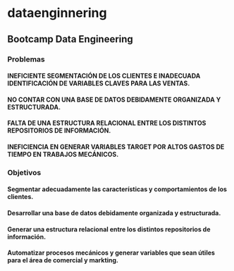 # dataenginnering
## Bootcamp Data Engineering 
### Problemas
#### INEFICIENTE SEGMENTACIÓN DE LOS CLIENTES E INADECUADA IDENTIFICACIÓN DE VARIABLES CLAVES PARA LAS VENTAS.
#### NO CONTAR CON UNA BASE DE DATOS DEBIDAMENTE ORGANIZADA Y ESTRUCTURADA.
#### FALTA DE UNA ESTRUCTURA RELACIONAL ENTRE LOS DISTINTOS REPOSITORIOS DE INFORMACIÓN.
#### INEFICIENCIA EN GENERAR VARIABLES TARGET POR ALTOS GASTOS DE TIEMPO EN TRABAJOS MECÁNICOS.
### Objetivos
#### Segmentar adecuadamente las características y comportamientos de los clientes.
#### Desarrollar una base de datos debidamente organizada y estructurada.
#### Generar una estructura relacional entre los distintos repositorios de información.
#### Automatizar procesos mecánicos y generar variables que sean útiles para el área de comercial y markting.
